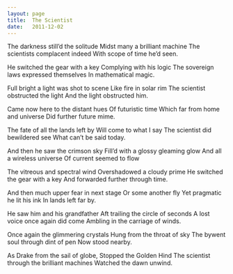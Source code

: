 ```yaml
---
layout: page
title:  The Scientist
date:   2011-12-02
---
```


The darkness still’d the solitude
Midst many a brilliant machine
The scientists complacent indeed
With scope of time he’d seen.

He switched the gear with a key
Complying with his logic
The sovereign laws expressed themselves
In mathematical magic.

Full bright a light was shot to scene
Like fire in solar rim 
The scientist obstructed the light
And the light obstructed him.

Came now here to the distant hues
Of futuristic time
Which far from home and universe
Did further future mime.

The fate of all the lands left by
Will come to what I say
The scientist did bewildered see
What can’t be said today.

And then he saw the crimson sky
Fill’d with a glossy gleaming glow 
And all a wireless universe
Of current seemed to flow

The vitreous and spectral wind
Overshadowed a cloudy prime
He switched the gear with a key
And forwarded further through time.

And then much upper fear in next stage
Or some another fly 
Yet pragmatic he lit his ink
In lands left far by.

He saw him and his grandfather
Aft trailing the circle of seconds
A lost voice once again did come
Ambling in the carriage of winds.

Once again the glimmering crystals
Hung from the throat of sky
The bywent soul through dint of pen
Now stood nearby.

As Drake from the sail of globe,
Stopped the Golden Hind
The scientist through the brilliant machines
Watched the dawn unwind.